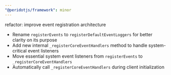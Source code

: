 ```yaml
---
"@peridotjs/framework": minor
---
```


refactor: improve event registration architecture

- Rename `registerEvents` to `registerDefaultEventLoggers` for better clarity on its purpose
- Add new internal `_registerCoreEventHandlers` method to handle system-critical event listeners
- Move essential system event listeners from `registerEvents` to `_registerCoreEventHandlers`
- Automatically call `_registerCoreEventHandlers` during client initialization
